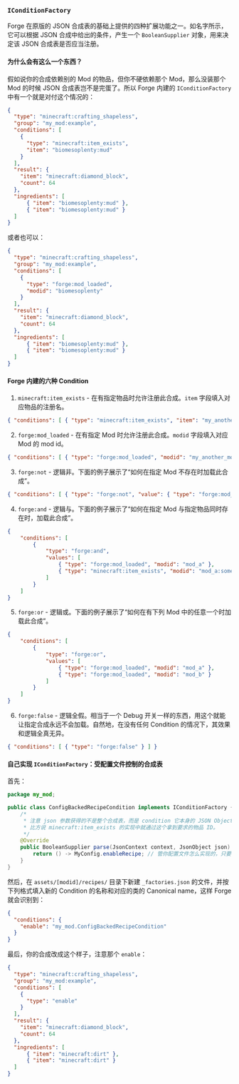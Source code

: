 ### `IConditionFactory`

Forge 在原版的 JSON 合成表的基础上提供的四种扩展功能之一。如名字所示，它可以根据 JSON 合成中给出的条件，产生一个 `BooleanSupplier` 对象，用来决定该 JSON 合成表是否应当注册。

#### 为什么会有这么一个东西？

假如说你的合成依赖别的 Mod 的物品，但你不硬依赖那个 Mod，那么没装那个 Mod 的时候 JSON 合成表岂不是完蛋了。所以 Forge 内建的 `IConditionFactory` 中有一个就是对付这个情况的：

```json
{
  "type": "minecraft:crafting_shapeless",
  "group": "my_mod:example",
  "conditions": [
    {
      "type": "minecraft:item_exists",
      "item": "biomesoplenty:mud"
    }
  ],
  "result": {
    "item": "minecraft:diamond_block",
    "count": 64
  },
  "ingredients": [
      { "item": "biomesoplenty:mud" },
      { "item": "biomesoplenty:mud" }
  ]
}
```

或者也可以：

```json
{
  "type": "minecraft:crafting_shapeless",
  "group": "my_mod:example",
  "conditions": [
    {
      "type": "forge:mod_loaded",
      "modid": "biomesoplenty"
    }
  ],
  "result": {
    "item": "minecraft:diamond_block",
    "count": 64
  },
  "ingredients": [
      { "item": "biomesoplenty:mud" },
      { "item": "biomesoplenty:mud" }
  ]
}
```

#### Forge 内建的六种 Condition

1. `minecraft:item_exists` - 在有指定物品时允许注册此合成。`item` 字段填入对应物品的注册名。
  ```json
  { "conditions": [ { "type": "minecraft:item_exists", "item": "my_another_mod:awesome_item" } ] }
  ```
2. `forge:mod_loaded` - 在有指定 Mod 时允许注册此合成。`modid` 字段填入对应 Mod 的 mod id。
  ```json
  { "conditions": [ { "type": "forge:mod_loaded", "modid": "my_another_mod" } ] }
  ```
3. `forge:not` - 逻辑非。下面的例子展示了“如何在指定 Mod 不存在时加载此合成”。
  ```json
  { "conditions": [ { "type": "forge:not", "value": { "type": "forge:mod_loaded", "modid": "my_another_mod" } } ] }
  ```
4. `forge:and` - 逻辑与。下面的例子展示了“如何在指定 Mod 与指定物品同时存在时，加载此合成”。
  ```json
  {
      "conditions": [
          {
              "type": "forge:and",
              "values": [
                  { "type": "forge:mod_loaded", "modid": "mod_a" },
                  { "type": "minecraft:item_exists", "modid": "mod_a:some_sort_of_weird_item" }
              ]
          }
      ]
  }
  ```
5. `forge:or` - 逻辑或。下面的例子展示了“如何在有下列 Mod 中的任意一个时加载此合成”。
  ```json
  {
      "conditions": [
          {
              "type": "forge:or",
              "values": [
                  { "type": "forge:mod_loaded", "modid": "mod_a" },
                  { "type": "forge:mod_loaded", "modid": "mod_b" }
              ]
          }
      ]
  }
  ```
6. `forge:false` - 逻辑全假。相当于一个 Debug 开关一样的东西，用这个就能让指定合成永远不会加载。自然地，在没有任何 Condition 的情况下，其效果和逻辑全真无异。
  ```json
  { "conditions": [ { "type": "forge:false" } ] }
  ```

#### 自己实现 `IConditionFactory`：受配置文件控制的合成表

首先：

```java
package my_mod;

public class ConfigBackedRecipeCondition implements IConditionFactory {
    /*
     * 注意 json 参数获得的不是整个合成表，而是 condition 它本身的 JSON Object。
     * 比方说 minecraft:item_exists 的实现中就通过这个拿到要求的物品 ID。
     */
    @Override
    public BooleanSupplier parse(JsonContext context, JsonObject json) {
        return () -> MyConfig.enableRecipe; // 管你配置文件怎么实现的，只要有对应的字段或 getter 就可以
    }
}
```

然后，在 `assets/[modid]/recipes/` 目录下新建 `_factories.json` 的文件，并按下列格式填入新的 Condition 的名称和对应的类的 Canonical name，这样 Forge 就会识别到：

```json
{
  "conditions": {
    "enable": "my_mod.ConfigBackedRecipeCondition"
  }
}
```

最后，你的合成改成这个样子，注意那个 `enable`：

```json
{
  "type": "minecraft:crafting_shapeless",
  "group": "my_mod:example",
  "conditions": [
    {
      "type": "enable"
    }
  ],
  "result": {
    "item": "minecraft:diamond_block",
    "count": 64
  },
  "ingredients": [
      { "item": "minecraft:dirt" },
      { "item": "minecraft:dirt" }
  ]
}
```
